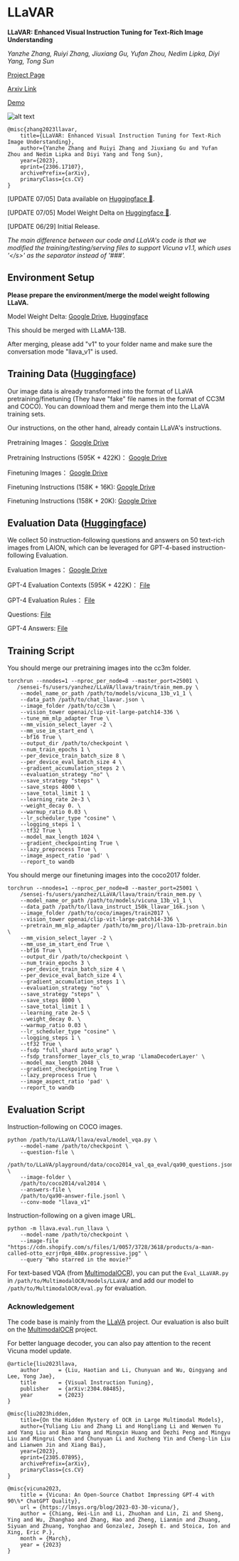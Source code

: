 # LLaVAR

**LLaVAR: Enhanced Visual Instruction Tuning for Text-Rich Image Understanding**

*Yanzhe Zhang, Ruiyi Zhang, Jiuxiang Gu, Yufan Zhou, Nedim Lipka, Diyi Yang, Tong Sun*

[Project Page](https://llavar.github.io/)

[Arxiv Link](https://arxiv.org/abs/2306.17107)

[Demo](https://ab520c05f28c8eb004.gradio.live/)

![alt text](./images/teaser.png "LLaVAR")

```
@misc{zhang2023llavar,
    title={LLaVAR: Enhanced Visual Instruction Tuning for Text-Rich Image Understanding},
    author={Yanzhe Zhang and Ruiyi Zhang and Jiuxiang Gu and Yufan Zhou and Nedim Lipka and Diyi Yang and Tong Sun},
    year={2023},
    eprint={2306.17107},
    archivePrefix={arXiv},
    primaryClass={cs.CV}
}
```

[UPDATE 07/05] Data available on [Huggingface :hugs:](https://huggingface.co/datasets/SALT-NLP/LLaVAR).

[UPDATE 07/05] Model Weight Delta on [Huggingface :hugs:](https://huggingface.co/SALT-NLP/LLaVAR_delta/tree/main).

[UPDATE 06/29] Initial Release.

*The main difference between our code and LLaVA's code is that we modified the training/testing/serving files to support Vicuna v1.1, which uses '\</s\>' as the separator instead of '###'.*

## Environment Setup

**Please prepare the environment/merge the model weight following LLaVA.**

Model Weight Delta: [Google Drive](https://drive.google.com/drive/folders/19uEwM1VrzX_KqCzzSJAh8RqOHbf4WS5Z?usp=sharing), [Huggingface](https://huggingface.co/SALT-NLP/LLaVAR_delta/tree/main)

This should be merged with LLaMA-13B.

After merging, please add "v1" to your folder name and make sure the conversation mode "llava_v1" is used.

## Training Data ([Huggingface](https://huggingface.co/datasets/SALT-NLP/LLaVAR))

Our image data is already transformed into the format of LLaVA pretraining/finetuning (They have "fake" file names in the format of CC3M and COCO). You can download them and merge them into the LLaVA training sets.

Our instructions, on the other hand, already contain LLaVA's instructions.

Pretraining Images： [Google Drive](https://drive.google.com/file/d/1zWpqnAcaG_dUwkJJUvP9FH9zq__c-ODY/view?usp=sharing)

Pretraining Instructions (595K + 422K)： [Google Drive](https://drive.google.com/file/d/1_GCHFwrPGjp-9tZlDBwVkdz-L1ymchKY/view?usp=sharing)

Finetuning Images： [Google Drive](https://drive.google.com/file/d/1_GCHFwrPGjp-9tZlDBwVkdz-L1ymchKY/view?usp=sharing)

Finetuning Instructions (158K + 16K): [Google Drive](https://drive.google.com/file/d/1ISdKOV1wwVkLHf5FNutctpOBa-CmNRFv/view?usp=sharing)

Finetuning Instructions (158K + 20K): [Google Drive](https://drive.google.com/file/d/1NHO8lly6pUo-fdyOAyWeGiQJWRb9qggk/view?usp=sharing)


## Evaluation Data ([Huggingface](https://huggingface.co/datasets/SALT-NLP/LLaVAR))

We collect 50 instruction-following questions and answers on 50 text-rich images from LAION, which can be leveraged for GPT-4-based instruction-following Evaluation.

Evaluation Images： [Google Drive](https://drive.google.com/file/d/1tQQ6CX0fCH2kMuI9imrcEkYRWoVKScWX/view?usp=sharing)

GPT-4 Evaluation Contexts (595K + 422K)： [File](./files/caps_laion_50_val.jsonl)

GPT-4 Evaluation Rules： [File](./files/rule_read_v3.json)

Questions: [File](./files/qa50_questions.jsonl)

GPT-4 Answers: [File](./files/qa50_gpt4_answer.jsonl)


## Training Script

You should merge our pretraining images into the cc3m folder.


```Shell
torchrun --nnodes=1 --nproc_per_node=8 --master_port=25001 \
   /sensei-fs/users/yanzhez/LLaVA/llava/train/train_mem.py \
    --model_name_or_path /path/to/models/vicuna_13b_v1_1 \
    --data_path /path/to/chat_llavar.json \
    --image_folder /path/to/cc3m \
    --vision_tower openai/clip-vit-large-patch14-336 \
    --tune_mm_mlp_adapter True \
    --mm_vision_select_layer -2 \
    --mm_use_im_start_end \
    --bf16 True \
    --output_dir /path/to/checkpoint \
    --num_train_epochs 1 \
    --per_device_train_batch_size 8 \
    --per_device_eval_batch_size 4 \
    --gradient_accumulation_steps 2 \
    --evaluation_strategy "no" \
    --save_strategy "steps" \
    --save_steps 4000 \
    --save_total_limit 1 \
    --learning_rate 2e-3 \
    --weight_decay 0. \
    --warmup_ratio 0.03 \
    --lr_scheduler_type "cosine" \
    --logging_steps 1 \
    --tf32 True \
    --model_max_length 1024 \
    --gradient_checkpointing True \
    --lazy_preprocess True \
    --image_aspect_ratio 'pad' \
    --report_to wandb
```

You should merge our finetuning images into the coco2017 folder.


```Shell
torchrun --nnodes=1 --nproc_per_node=8 --master_port=25001 \
    /sensei-fs/users/yanzhez/LLaVA/llava/train/train_mem.py \
    --model_name_or_path /path/to/models/vicuna_13b_v1_1 \
    --data_path /path/to/llava_instruct_150k_llavar_16k.json \
    --image_folder /path/to/coco/images/train2017 \
    --vision_tower openai/clip-vit-large-patch14-336 \
    --pretrain_mm_mlp_adapter /path/to/mm_proj/llava-13b-pretrain.bin \
    --mm_vision_select_layer -2 \
    --mm_use_im_start_end True \
    --bf16 True \
    --output_dir /path/to/checkpoint \
    --num_train_epochs 3 \
    --per_device_train_batch_size 4 \
    --per_device_eval_batch_size 4 \
    --gradient_accumulation_steps 1 \
    --evaluation_strategy "no" \
    --save_strategy "steps" \
    --save_steps 8000 \
    --save_total_limit 1 \
    --learning_rate 2e-5 \
    --weight_decay 0. \
    --warmup_ratio 0.03 \
    --lr_scheduler_type "cosine" \
    --logging_steps 1 \
    --tf32 True \
    --fsdp "full_shard auto_wrap" \
    --fsdp_transformer_layer_cls_to_wrap 'LlamaDecoderLayer' \
    --model_max_length 2048 \
    --gradient_checkpointing True \
    --lazy_preprocess True \
    --image_aspect_ratio 'pad' \
    --report_to wandb
```

## Evaluation Script

Instruction-following on COCO images.

```
python /path/to/LLaVA/llava/eval/model_vqa.py \
    --model-name /path/to/checkpoint \
    --question-file \
    /path/to/LLaVA/playground/data/coco2014_val_qa_eval/qa90_questions.jsonl \
    --image-folder \
    /path/to/coco2014/val2014 \
    --answers-file \
    /path/to/qa90-answer-file.jsonl \
    --conv-mode "llava_v1"
```

Instruction-following on a given image URL.
```
python -m llava.eval.run_llava \
    --model-name /path/to/checkpoint \
    --image-file "https://cdn.shopify.com/s/files/1/0057/3728/3618/products/a-man-called-otto_ezrjr0pm_480x.progressive.jpg" \
    --query "Who starred in the movie?"
```

For text-based VQA (from [MultimodalOCR](https://github.com/Yuliang-Liu/MultimodalOCR)), you can put the `Eval_LLaVAR.py` in `/path/to/MultimodalOCR/models/LLaVA/` and add our model to `/path/to/MultimodalOCR/eval.py` for evaluation.


### Acknowledgement
The code base is mainly from the [LLaVA](https://github.com/Yuliang-Liu/MultimodalOCR) project. Our evaluation is also built on the [MultimodalOCR](https://github.com/Yuliang-Liu/MultimodalOCR) project. 

For better language decoder, you can also pay attention to the recent Vicuna model update.

```
@article{liu2023llava,
    author      = {Liu, Haotian and Li, Chunyuan and Wu, Qingyang and Lee, Yong Jae},
    title       = {Visual Instruction Tuning},
    publisher   = {arXiv:2304.08485},
    year        = {2023}
}

@misc{liu2023hidden,
    title={On the Hidden Mystery of OCR in Large Multimodal Models},
    author={Yuliang Liu and Zhang Li and Hongliang Li and Wenwen Yu and Yang Liu and Biao Yang and Mingxin Huang and Dezhi Peng and Mingyu Liu and Mingrui Chen and Chunyuan Li and Xucheng Yin and Cheng-lin Liu and Lianwen Jin and Xiang Bai},
    year={2023},
    eprint={2305.07895},
    archivePrefix={arXiv},
    primaryClass={cs.CV}
}

@misc{vicuna2023,
    title = {Vicuna: An Open-Source Chatbot Impressing GPT-4 with 90\%* ChatGPT Quality},
    url = {https://lmsys.org/blog/2023-03-30-vicuna/},
    author = {Chiang, Wei-Lin and Li, Zhuohan and Lin, Zi and Sheng, Ying and Wu, Zhanghao and Zhang, Hao and Zheng, Lianmin and Zhuang, Siyuan and Zhuang, Yonghao and Gonzalez, Joseph E. and Stoica, Ion and Xing, Eric P.},
    month = {March},
    year = {2023}
}
```
